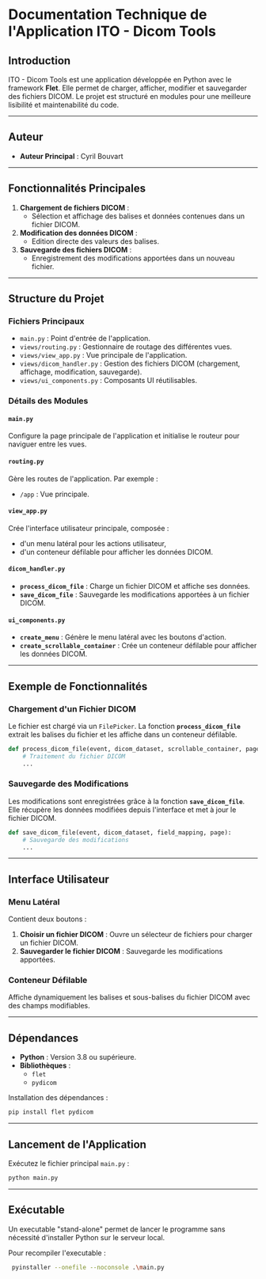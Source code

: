 
# Documentation Technique de l'Application ITO - Dicom Tools

## Introduction
ITO - Dicom Tools est une application développée en Python avec le framework **Flet**. 
Elle permet de charger, afficher, modifier et sauvegarder des fichiers DICOM. 
Le projet est structuré en modules pour une meilleure lisibilité et maintenabilité du code.

---

## Auteur
- **Auteur Principal** : Cyril Bouvart

---

## Fonctionnalités Principales
1. **Chargement de fichiers DICOM** : 
   - Sélection et affichage des balises et données contenues dans un fichier DICOM.
2. **Modification des données DICOM** :
   - Edition directe des valeurs des balises.
3. **Sauvegarde des fichiers DICOM** :
   - Enregistrement des modifications apportées dans un nouveau fichier.

---

## Structure du Projet
### Fichiers Principaux

- `main.py` : Point d'entrée de l'application.
- `views/routing.py` : Gestionnaire de routage des différentes vues.
- `views/view_app.py` : Vue principale de l'application.
- `views/dicom_handler.py` : Gestion des fichiers DICOM (chargement, affichage, modification, sauvegarde).
- `views/ui_components.py` : Composants UI réutilisables.

### Détails des Modules
#### `main.py`
Configure la page principale de l'application et initialise le routeur pour naviguer entre les vues.

#### `routing.py`
Gère les routes de l'application. Par exemple :
- `/app` : Vue principale.

#### `view_app.py`
Crée l'interface utilisateur principale, composée :
- d'un menu latéral pour les actions utilisateur,
- d'un conteneur défilable pour afficher les données DICOM.

#### `dicom_handler.py`
- **`process_dicom_file`** : Charge un fichier DICOM et affiche ses données.
- **`save_dicom_file`** : Sauvegarde les modifications apportées à un fichier DICOM.

#### `ui_components.py`
- **`create_menu`** : Génère le menu latéral avec les boutons d'action.
- **`create_scrollable_container`** : Crée un conteneur défilable pour afficher les données DICOM.

---

## Exemple de Fonctionnalités
### Chargement d'un Fichier DICOM

Le fichier est chargé via un `FilePicker`. La fonction **`process_dicom_file`** extrait les balises du fichier et les affiche dans un conteneur défilable.

```python
def process_dicom_file(event, dicom_dataset, scrollable_container, page, field_mapping):
    # Traitement du fichier DICOM
    ...
```

### Sauvegarde des Modifications

Les modifications sont enregistrées grâce à la fonction **`save_dicom_file`**. Elle récupère les données modifiées depuis l'interface et met à jour le fichier DICOM.

```python
def save_dicom_file(event, dicom_dataset, field_mapping, page):
    # Sauvegarde des modifications
    ...
```

---

## Interface Utilisateur
### Menu Latéral
Contient deux boutons :
1. **Choisir un fichier DICOM** : Ouvre un sélecteur de fichiers pour charger un fichier DICOM.
2. **Sauvegarder le fichier DICOM** : Sauvegarde les modifications apportées.

### Conteneur Défilable
Affiche dynamiquement les balises et sous-balises du fichier DICOM avec des champs modifiables.

---

## Dépendances
- **Python** : Version 3.8 ou supérieure.
- **Bibliothèques** :
  - `flet`
  - `pydicom`

Installation des dépendances :
```bash
pip install flet pydicom
```

---

## Lancement de l'Application
Exécutez le fichier principal `main.py` :
```bash
python main.py
```

---

## Exécutable
Un executable "stand-alone" permet de lancer le programme sans nécessité d'installer Python sur le serveur local.

Pour recompiler l'executable : 
```bash
 pyinstaller --onefile --noconsole .\main.py
 ```
